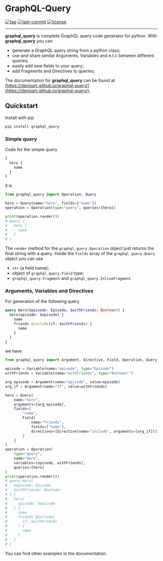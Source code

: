# GraphQL-Query

[![tag](https://img.shields.io/github/v/tag/denisart/graphql-query)](https://github.com/denisart/graphql-query)
[![last-commit](https://img.shields.io/github/last-commit/denisart/graphql-query/master)](https://github.com/denisart/graphql-query/commits/master)
[![license](https://img.shields.io/github/license/denisart/graphql-query)](https://github.com/denisart/graphql-query/blob/master/LICENSE)

---

**graphql_query** is complete GraphQL query code generator for python. With **graphql_query**
you can

- generate a GraphQL query string from a python class;
- use and share similar Arguments, Variables and e.t.c between different queries;
- easily add new fields to your query;
- add Fragments and Directives to queries;

The documentation for **graphql_query** can be found at [https://denisart.github.io/graphql-query/](https://denisart.github.io/graphql-query/).

## Quickstart

Install with pip

```bash
pip install graphql_query
```

### Simple query

Code for the simple query

```graphql
{
  hero {
    name
  }
}
```

it is

```python
from graphql_query import Operation, Query

hero = Query(name="hero", fields=["name"])
operation = Operation(type="query", queries=[hero])

print(operation.render())
# query {
#   hero {
#     name
#   }
# }
```

The `render` method for the `graphql_query.Operation` object
just returns the final string with a query. Inside the `fields` array of the `graphql_query.Query` object
you can use

- `str` (a field name);
- object of `graphql_query.Field` type;
- `graphql_query.Fragment` and `graphql_query.InlineFragment`.

### Arguments, Variables and Directives

For generation of the following query

```graphql
query Hero($episode: Episode, $withFriends: Boolean!) {
  hero(episode: $episode) {
    name
    friends @include(if: $withFriends) {
      name
    }
  }
}
```

we have

```python
from graphql_query import Argument, Directive, Field, Operation, Query, Variable

episode = Variable(name="episode", type="Episode")
withFriends = Variable(name="withFriends", type="Boolean!")

arg_episode = Argument(name="episode", value=episode)
arg_if = Argument(name="if", value=withFriends)

hero = Query(
    name="hero",
    arguments=[arg_episode],
    fields=[
        "name",
        Field(
            name="friends",
            fields=["name"],
            directives=[Directive(name="include", arguments=[arg_if])]
        )
    ]
)
operation = Operation(
    type="query",
    name="Hero",
    variables=[episode, withFriends],
    queries=[hero]
)
print(operation.render())
# query Hero(
#   $episode: Episode
#   $withFriends: Boolean!
# ) {
#   hero(
#     episode: $episode
#   ) {
#     name
#     friends @include(
#       if: $withFriends
#     ) {
#       name
#     }
#   }
# }
```

You can find other examples in the documentation.
